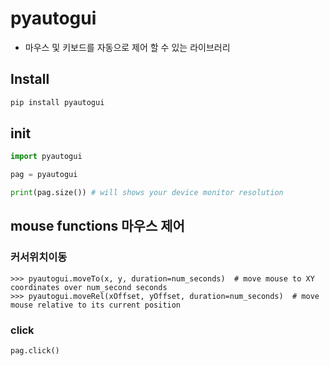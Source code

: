 # pyautogui
- 마우스 및 키보드를 자동으로 제어 할 수 있는 라이브러리

## Install
```bash
pip install pyautogui
```

## init
```python
import pyautogui

pag = pyautogui

print(pag.size()) # will shows your device monitor resolution
```


## mouse functions 마우스 제어
### 커서위치이동
```pyton
>>> pyautogui.moveTo(x, y, duration=num_seconds)  # move mouse to XY coordinates over num_second seconds
>>> pyautogui.moveRel(xOffset, yOffset, duration=num_seconds)  # move mouse relative to its current position
```
### click
```pyton
pag.click()
```
